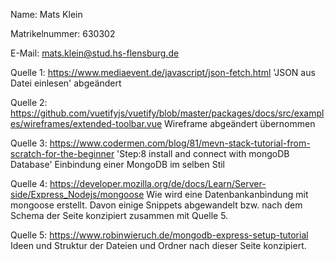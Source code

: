 Name: Mats Klein

Matrikelnummer: 630302

E-Mail: mats.klein@stud.hs-flensburg.de

Quelle 1:
https://www.mediaevent.de/javascript/json-fetch.html
'JSON aus Datei einlesen' abgeändert

Quelle 2:
https://github.com/vuetifyjs/vuetify/blob/master/packages/docs/src/examples/wireframes/extended-toolbar.vue
Wireframe abgeändert übernommen

Quelle 3:
https://www.codermen.com/blog/81/mevn-stack-tutorial-from-scratch-for-the-beginner
'Step:8 install and connect with mongoDB Database' Einbindung einer MongoDB im selben Stil

Quelle 4:
https://developer.mozilla.org/de/docs/Learn/Server-side/Express_Nodejs/mongoose
Wie wird eine Datenbankanbindung mit mongoose erstellt. Davon einige Snippets abgewandelt bzw. nach dem Schema der
Seite konzipiert zusammen mit Quelle 5.

Quelle 5:
https://www.robinwieruch.de/mongodb-express-setup-tutorial
Ideen und Struktur der Dateien und Ordner nach dieser Seite konzipiert.
